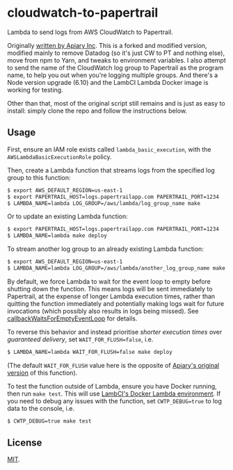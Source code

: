 # cloudwatch-to-papertrail

Lambda to send logs from AWS CloudWatch to Papertrail.

Originally [written by Apiary Inc](https://github.com/apiaryio/cloudwatch-to-papertrail). This is a forked and modified version, modified mainly to remove Datadog (so it's just CW to PT and nothing else), move from npm to Yarn, and tweaks to environment variables. I also attempt to send the name of the CloudWatch log group to Papertrail as the program name, to help you out when you're logging multiple groups. And there's a Node version upgrade (6.10) and the LambCI Lambda Docker image is working for testing.

Other than that, most of the original script still remains and is just as easy to install: simply clone the repo and follow the instructions below.

## Usage

First, ensure an IAM role exists called `lambda_basic_execution`, with the `AWSLambdaBasicExecutionRole` policy.

Then, create a Lambda function that streams logs from the specified log group to this function:

```bash
$ export AWS_DEFAULT_REGION=us-east-1
$ export PAPERTRAIL_HOST=logs.papertrailapp.com PAPERTRAIL_PORT=1234
$ LAMBDA_NAME=lambda LOG_GROUP=/aws/lambda/log_group_name make
```

Or to update an existing Lambda function:

```bash
$ export PAPERTRAIL_HOST=logs.papertrailapp.com PAPERTRAIL_PORT=1234
$ LAMBDA_NAME=lambda make deploy
```

To stream another log group to an already existing Lambda function:

```bash
$ export AWS_DEFAULT_REGION=us-east-1
$ LAMBDA_NAME=lambda LOG_GROUP=/aws/lambda/another_log_group_name make log
```

By default, we force Lambda to wait for the event loop to empty before shutting down the function. This means logs will be sent immediately to Papertrail, at the expense of longer Lambda execution times, rather than quitting the function immediately and potentially making logs wait for future invocations (which possibly also results in logs being missed). See [callbackWaitsForEmptyEventLoop](http://docs.aws.amazon.com/lambda/latest/dg/nodejs-prog-model-context.html) for details.

To reverse this behavior and instead prioritise _shorter execution times_ over _guaranteed delivery_, set `WAIT_FOR_FLUSH=false`, i.e.
```bash
$ LAMBDA_NAME=lambda WAIT_FOR_FLUSH=false make deploy
```

(The default `WAIT_FOR_FLUSH` value here is the opposite of [Apiary's original version](https://github.com/apiaryio/cloudwatch-to-papertrail) of this function).

To test the function outside of Lambda, ensure you have Docker running, then run `make test`. This will use [LambCI's Docker Lambda environment](https://github.com/lambci/docker-lambda). If you need to debug any issues with the function, set `CWTP_DEBUG=true` to log data to the console, i.e.
```bash
$ CWTP_DEBUG=true make test
```

## License

[MIT](LICENSE).
